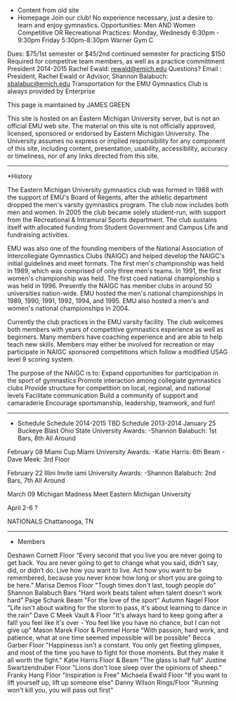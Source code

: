 * Content from old site
* Homepage
Join our club! No experience necessary, just a desire to learn and enjoy gymnastics. 
Opportunities:
	Men AND Women
	Competitive OR Recreational
Practices:
	Monday, Wednesdy
	6:30pm - 9:30pm
	Friday 
	5:30pm-8:30pm
Warner Gym C

Dues:
	$75/1st semester or $45/2nd continued semester for practicing
	$150 Required for competitve team members, as well as a practice committment
President 2014-2015
	Rachel Ewald: rewald@emich.edu
Questions?
Email :
	President, Rachel Ewald or
	Advisor, Shannon Balabuch: sbalabuc@emich.edu
Transportation for the EMU Gymnastics Club is always provided by Enterprise

This page is maintained by JAMES GREEN

This site is hosted on an Eastern Michigan University server, but is not an official EMU web site. The material on this site is not officially approved, licensed, sponsored or endorsed by Eastern Michigan University. The University assumes no express or implied responsibility for any component of this site, including content, presentation, usability, accessibility, accuracy or timeliness, nor of any links directed from this site.
- - - - - - - - - - - - - - - - - - - - - - - - - - - - - - - - - - - - - - - - - - - - - - - - -

*History

The Eastern Michigan University gymnastics club was formed in 1988 with the support of EMU's Board of Regents, after the athletic department dropped the men's varsity gymnastics program. The club now includes both men and women. In 2005 the club became solely student-run, with support from the Recreational & Intramural Sports department. The club sustains itself with allocated funding from Student Government and Campus Life and fundraising activities. 

EMU was also one of the founding members of the National Association of Intercollegiate Gymnastics Clubs (NAIGC) and helped develop the NAIGC's initial guidelines and meet formats. The first men's championship was held in 1989, which was comprised of only three men's teams. In 1991, the first women's championship was held. The first coed national championship s was held in 1996. Presently the NAIGC has member clubs in around 50 universities nation-wide. EMU hosted the men's national championships in 1989, 1990, 1991, 1992, 1994, and 1995. EMU also hosted a men's and women's national championships in 2004. 

Currently the club practices in the EMU varsity facility. The club welcomes both members with years of competitive gymnastics experience as well as beginners. Many members have coaching experience and are able to help teach new skills. Members may either be involved for recreation or may participate in NAIGC sponsored competitions which follow a modified USAG level 9 scoring system. 

The purpose of the NAIGC is to:
	Expand opportunities for participation in the sport of gymnastics
	Promote interaction among collegiate gymnastics clubs
	Provide structure for competition on local, regional, and national levels
	Facilitate communication
	Build a community of support and camaraderie
	Encourage sportsmanship, leadership, teamwork, and fun! 
- - - - - - - - - - - - - - - - - - - - - - - - - - - - - - - - - - - - - - - - - - - - - - - - -
 * Schedule
 Schedule 2014-2015
 	TBD
 Schedule 2013-2014
January 25
	Buckeye Blast
	Ohio State University
Awards: 
-Shannon Balabuch: 1st Bars, 8th All Around


February 08
	Miami Cup
	Miami University
Awards:
-Katie Harris: 6th Beam
-Dave Meek: 3rd Floor

February 22
	Illini Invite
	iami University
Awards:
-Shannon Balabuch: 2nd Bars, 7th All Around

March 09
	Michigan Madness Meet
	Eastern Michigan University

April 2-6
	?

NATIONALS
	Chattanooga, TN
- - - - - - - - - - - - - - - - - - - - - - - - - - - - - - - - - - - - - - - - - - - - - - - - -
* Members

Deshawn Cornett
	Floor
	“Every second that you live you are never going to get back. You are never going to get to change what you said, didn’t say, did, or didn’t do. Live how you want to live. Act how you want to be remembered, because you never know how long or short you are going to be here.”
Marisa Demos
	Floor
	"Tough times don't last, tough people do"
Shannon Balabuch
	Bars
	"Hard work beats talent when talent doesn't work hard"
Paige Schank
	Beam
	"For the love of the sport"
Autumn Nagel
	Floor
	"Life isn't about waiting for the storm to pass, it's about learning to dance in the rain"
Dave C Meek
	Vault & Floor
	"It's always hard to keep going after a fall! you feel like it's over - You feel like you have no chance, but I can not give up"
Mason Marek
	Floor & Pommel Horse
	"With passion, hard work, and patience, what at one time seemed impossible will be possible"
Becca Garber
	Floor
	"Happinesss isn't a constant. You only get fleeting glimpses, and most of the time you have to fight for those moments. But they make it all worth the fight."
Katie Harris
	Floor & Beam
	"The glass is half full"
Justine Swartzendruber
	Floor
	"Lions don't lose sleep over the opinions of sheep."
Franky Hang
	Floor
	"Inspiration is Free"
Michaela Ewald
	Floor
	"If you want to lift yourself up, lift up someone else"
Danny Wilson
	Rings/Floor
	"Running won't kill you, you will pass out first"